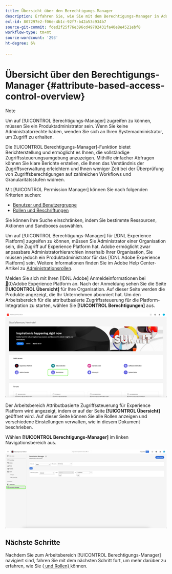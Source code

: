 ```yaml
---
title: Übersicht über den Berechtigungs-Manager
description: Erfahren Sie, wie Sie mit dem Berechtigungs-Manager in Adobe Experience Platform Berichte über mehrere Workflows hinweg erstellen können.
exl-id: 807297e2-f06e-4b1c-92f7-b42a53c934b7
source-git-commit: fded2f25f76e396cd49702431fa40e8e4521ebf8
workflow-type: tm+mt
source-wordcount: '293'
ht-degree: 6%

---
```


# Übersicht über den Berechtigungs-Manager {#attribute-based-access-control-overview}

>[!NOTE]
>
>Um auf [!UICONTROL Berechtigungs-Manager] zugreifen zu können, müssen Sie ein Produktadministrator sein. Wenn Sie keine Administratorrechte haben, wenden Sie sich an Ihren Systemadministrator, um Zugriff zu erhalten.

Die [!UICONTROL Berechtigungs-Manager]-Funktion bietet Berichterstellung und ermöglicht es Ihnen, die vollständige Zugriffssteuerungsumgebung anzuzeigen. Mithilfe einfacher Abfragen können Sie klare Berichte erstellen, die Ihnen das Verständnis der Zugriffsverwaltung erleichtern und Ihnen weniger Zeit bei der Überprüfung von Zugriffsberechtigungen auf zahlreichen Workflows und Granularitätsstufen widmen.

Mit [!UICONTROL Permission Manager] können Sie nach folgenden Kriterien suchen:

* [Benutzer und Benutzergruppe](./permissions.md)
* [Rollen und Beschriftungen](./permissions.md)

Sie können Ihre Suche einschränken, indem Sie bestimmte Ressourcen, Aktionen und Sandboxes auswählen.

Um auf [!UICONTROL Berechtigungs-Manager] für [!DNL Experience Platform] zugreifen zu können, müssen Sie Administrator einer Organisation sein, die Zugriff auf Experience Platform hat. Adobe ermöglicht zwar anpassbare Administratorhierarchien innerhalb Ihrer Organisation, Sie müssen jedoch ein Produktadministrator für das [!DNL Adobe Experience Platform] sein. Weitere Informationen finden Sie im Adobe Help Center-Artikel zu [Administrationsrollen](https://helpx.adobe.com/de/enterprise/using/admin-roles.html).

Melden Sie sich mit Ihren [!DNL Adobe] Anmeldeinformationen bei [&#128279;](https://experience.adobe.com/)0&rbrace;Adobe Experience Platform an.    Nach der Anmeldung sehen Sie die Seite **[!UICONTROL Übersicht]** für Ihre Organisation. Auf dieser Seite werden die Produkte angezeigt, die Ihr Unternehmen abonniert hat. Um den Arbeitsbereich für die attributbasierte Zugriffssteuerung für die Platform-Integration zu starten, wählen Sie **[!UICONTROL Berechtigungen]** aus.

![Übersicht über Adobe Experience Platform mit hervorgehobenen Berechtigungen.](../../images/flac-ui/flac-select-product.png)

Der Arbeitsbereich Attributbasierte Zugriffssteuerung für Experience Platform wird angezeigt, indem er auf der Seite **[!UICONTROL Übersicht]** geöffnet wird. Auf dieser Seite können Sie alle Rollen anzeigen und verschiedene Einstellungen verwalten, wie in diesem Dokument beschrieben.

Wählen **[!UICONTROL Berechtigungs-Manager]** im linken Navigationsbereich aus.

![Der Suchbildschirm des Berechtigungs-Managers mit verfügbaren Filtern.](../../images/permission-manager/permission-manager.png)

## Nächste Schritte

Nachdem Sie zum Arbeitsbereich [!UICONTROL Berechtigungs-Manager] navigiert sind, fahren Sie mit dem nächsten Schritt fort, um mehr darüber zu erfahren, wie Sie ([ und Rollen) ](./permissions.md) können.
